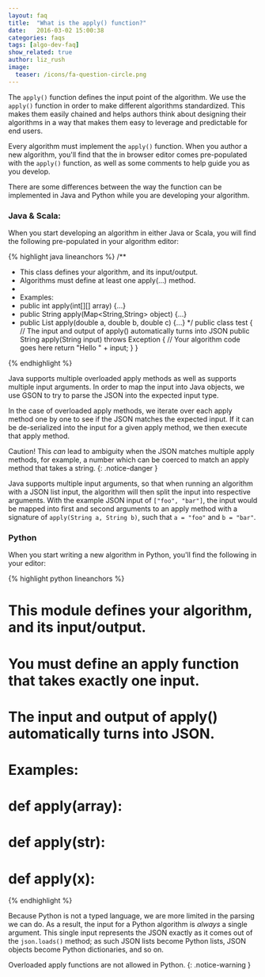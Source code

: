 ```yaml
---
layout: faq
title:  "What is the apply() function?"
date:   2016-03-02 15:00:38
categories: faqs
tags: [algo-dev-faq]
show_related: true
author: liz_rush
image:
  teaser: /icons/fa-question-circle.png
---
```



The `apply()` function defines the input point of the algorithm. We use the `apply()` function in order to make different algorithms standardized. This makes them easily chained and helps authors think about designing their algorithms in a way that makes them easy to leverage and predictable for end users.

Every algorithm must implement the `apply()` function. When you author a new algorithm, you'll find that the in browser editor comes pre-populated with the `apply()` function, as well as some comments to help guide you as you develop.

There are some differences between the way the function can be implemented in Java and Python while you are developing your algorithm.

### Java & Scala:

When you start developing an algorithm in either Java or Scala, you will find the following pre-populated in your algorithm editor:

{% highlight java lineanchors %}
/**
 * This class defines your algorithm, and its input/output.
 * Algorithms must define at least one apply(...) method.
 *
 * Examples:
 *   public int apply(int[][] array) {...}
 *   public String apply(Map<String,String> object) {...}
 *   public List<Double> apply(double a, double b, double c) {...}
 */
public class test {
    // The input and output of apply() automatically turns into JSON
    public String apply(String input) throws Exception {
        // Your algorithm code goes here
        return "Hello " + input;
    }
}

{% endhighlight %}

Java supports multiple overloaded apply methods as well as supports multiple input arguments. In order to map the input into Java objects, we use GSON to try to parse the JSON into the expected input type. 

In the case of overloaded apply methods, we iterate over each apply method one by one to see if the JSON matches the expected input. If it can be de-serialized into the input for a given apply method, we then execute that apply method. 

Caution! This *can* lead to ambiguity when the JSON matches multiple apply methods, for example, a number which can be coerced to match an apply method that takes a string.
{: .notice-danger }

Java supports multiple input arguments, so that when running an algorithm with a JSON list input, the algorithm will then split the input into respective arguments. With the example JSON input of `["foo", "bar"]`, the input would be mapped into first and second arguments to an apply method with a signature of `apply(String a, String b)`, such that `a = "foo"` and `b = "bar"`. 

### Python

When you start writing a new algorithm in Python, you'll find the following in your editor: 

{% highlight python lineanchors %}
# This module defines your algorithm, and its input/output.
# You must define an apply function that takes exactly one input.
# The input and output of apply() automatically turns into JSON.
#
# Examples:
#   def apply(array):
#   def apply(str):
#   def apply(x):
{% endhighlight %}

Because Python is not a typed language, we are more limited in the parsing we can do. As a result, the input for a Python algorithm is *always* a single argument. This single input represents the JSON exactly as it comes out of the `json.loads()` method; as such JSON lists become Python lists, JSON objects become Python dictionaries, and so on. 

Overloaded apply functions are not allowed in Python.
{: .notice-warning }

